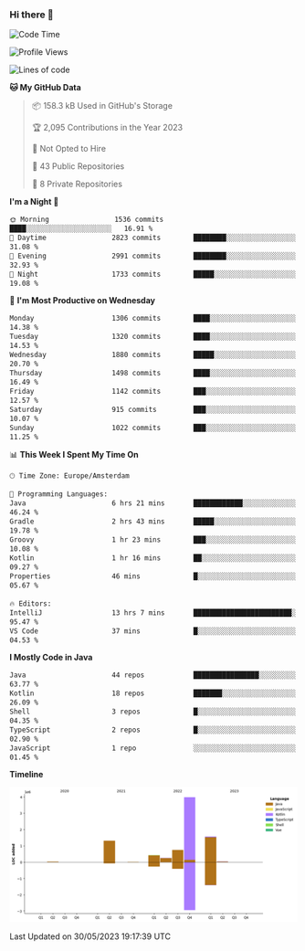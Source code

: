 ### Hi there 👋


<!--START_SECTION:waka-->
![Code Time](http://img.shields.io/badge/Code%20Time-3%2C235%20hrs%206%20mins-blue)

![Profile Views](http://img.shields.io/badge/Profile%20Views-2-blue)

![Lines of code](https://img.shields.io/badge/From%20Hello%20World%20I%27ve%20Written-8.4%20million%20lines%20of%20code-blue)

**🐱 My GitHub Data** 

> 📦 158.3 kB Used in GitHub's Storage 
 > 
> 🏆 2,095 Contributions in the Year 2023
 > 
> 🚫 Not Opted to Hire
 > 
> 📜 43 Public Repositories 
 > 
> 🔑 8 Private Repositories 
 > 
**I'm a Night 🦉** 

```text
🌞 Morning                1536 commits        ████░░░░░░░░░░░░░░░░░░░░░   16.91 % 
🌆 Daytime                2823 commits        ████████░░░░░░░░░░░░░░░░░   31.08 % 
🌃 Evening                2991 commits        ████████░░░░░░░░░░░░░░░░░   32.93 % 
🌙 Night                  1733 commits        █████░░░░░░░░░░░░░░░░░░░░   19.08 % 
```
📅 **I'm Most Productive on Wednesday** 

```text
Monday                   1306 commits        ████░░░░░░░░░░░░░░░░░░░░░   14.38 % 
Tuesday                  1320 commits        ████░░░░░░░░░░░░░░░░░░░░░   14.53 % 
Wednesday                1880 commits        █████░░░░░░░░░░░░░░░░░░░░   20.70 % 
Thursday                 1498 commits        ████░░░░░░░░░░░░░░░░░░░░░   16.49 % 
Friday                   1142 commits        ███░░░░░░░░░░░░░░░░░░░░░░   12.57 % 
Saturday                 915 commits         ███░░░░░░░░░░░░░░░░░░░░░░   10.07 % 
Sunday                   1022 commits        ███░░░░░░░░░░░░░░░░░░░░░░   11.25 % 
```


📊 **This Week I Spent My Time On** 

```text
🕑︎ Time Zone: Europe/Amsterdam

💬 Programming Languages: 
Java                     6 hrs 21 mins       ████████████░░░░░░░░░░░░░   46.24 % 
Gradle                   2 hrs 43 mins       █████░░░░░░░░░░░░░░░░░░░░   19.78 % 
Groovy                   1 hr 23 mins        ███░░░░░░░░░░░░░░░░░░░░░░   10.08 % 
Kotlin                   1 hr 16 mins        ██░░░░░░░░░░░░░░░░░░░░░░░   09.27 % 
Properties               46 mins             █░░░░░░░░░░░░░░░░░░░░░░░░   05.67 % 

🔥 Editors: 
IntelliJ                 13 hrs 7 mins       ████████████████████████░   95.47 % 
VS Code                  37 mins             █░░░░░░░░░░░░░░░░░░░░░░░░   04.53 % 
```

**I Mostly Code in Java** 

```text
Java                     44 repos            ████████████████░░░░░░░░░   63.77 % 
Kotlin                   18 repos            ███████░░░░░░░░░░░░░░░░░░   26.09 % 
Shell                    3 repos             █░░░░░░░░░░░░░░░░░░░░░░░░   04.35 % 
TypeScript               2 repos             █░░░░░░░░░░░░░░░░░░░░░░░░   02.90 % 
JavaScript               1 repo              ░░░░░░░░░░░░░░░░░░░░░░░░░   01.45 % 
```



**Timeline**

![Lines of Code chart](https://raw.githubusercontent.com/powercasgamer/powercasgamer/master/assets/bar_graph.png)


 Last Updated on 30/05/2023 19:17:39 UTC
<!--END_SECTION:waka-->
